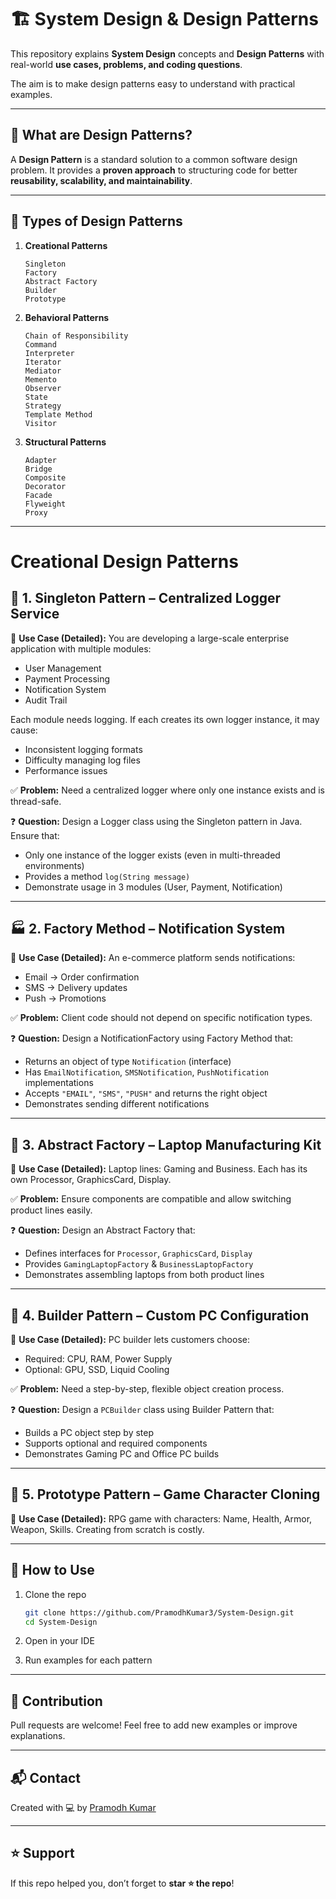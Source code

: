 # 🏗️ System Design & Design Patterns

This repository explains **System Design** concepts and **Design Patterns** with real-world **use cases, problems, and coding questions**.

The aim is to make design patterns easy to understand with practical examples.

---

## 📖 What are Design Patterns?

A **Design Pattern** is a standard solution to a common software design problem.
It provides a **proven approach** to structuring code for better **reusability, scalability, and maintainability**.

---

## 📑 Types of Design Patterns

1. **Creational Patterns**

   ```
   Singleton
   Factory
   Abstract Factory
   Builder
   Prototype
   ```

2. **Behavioral Patterns**

   ```
   Chain of Responsibility
   Command
   Interpreter
   Iterator
   Mediator
   Memento
   Observer
   State
   Strategy
   Template Method
   Visitor
   ```

3. **Structural Patterns**

   ```
   Adapter
   Bridge
   Composite
   Decorator
   Facade
   Flyweight
   Proxy
   ```

---

# Creational Design Patterns

## 🔁 1. Singleton Pattern – Centralized Logger Service

🧩 **Use Case (Detailed):**
You are developing a large-scale enterprise application with multiple modules:

- User Management
- Payment Processing
- Notification System
- Audit Trail

Each module needs logging. If each creates its own logger instance, it may cause:

- Inconsistent logging formats
- Difficulty managing log files
- Performance issues

✅ **Problem:**
Need a centralized logger where only one instance exists and is thread-safe.

❓ **Question:**
Design a Logger class using the Singleton pattern in Java. Ensure that:

- Only one instance of the logger exists (even in multi-threaded environments)
- Provides a method `log(String message)`
- Demonstrate usage in 3 modules (User, Payment, Notification)

---

## 🏭 2. Factory Method – Notification System

🧩 **Use Case (Detailed):**
An e-commerce platform sends notifications:

- Email → Order confirmation
- SMS → Delivery updates
- Push → Promotions

✅ **Problem:**
Client code should not depend on specific notification types.

❓ **Question:**
Design a NotificationFactory using Factory Method that:

- Returns an object of type `Notification` (interface)
- Has `EmailNotification`, `SMSNotification`, `PushNotification` implementations
- Accepts `"EMAIL"`, `"SMS"`, `"PUSH"` and returns the right object
- Demonstrates sending different notifications

---

## 🧰 3. Abstract Factory – Laptop Manufacturing Kit

🧩 **Use Case (Detailed):**
Laptop lines: Gaming and Business.
Each has its own Processor, GraphicsCard, Display.

✅ **Problem:**
Ensure components are compatible and allow switching product lines easily.

❓ **Question:**
Design an Abstract Factory that:

- Defines interfaces for `Processor`, `GraphicsCard`, `Display`
- Provides `GamingLaptopFactory` & `BusinessLaptopFactory`
- Demonstrates assembling laptops from both product lines

---

## 🧱 4. Builder Pattern – Custom PC Configuration

🧩 **Use Case (Detailed):**
PC builder lets customers choose:

- Required: CPU, RAM, Power Supply
- Optional: GPU, SSD, Liquid Cooling

✅ **Problem:**
Need a step-by-step, flexible object creation process.

❓ **Question:**
Design a `PCBuilder` class using Builder Pattern that:

- Builds a PC object step by step
- Supports optional and required components
- Demonstrates Gaming PC and Office PC builds
---

## 🧬 5. Prototype Pattern – Game Character Cloning

🧩 **Use Case (Detailed):**
RPG game with characters: Name, Health, Armor, Weapon, Skills.
Creating from scratch is costly.

<!--
✅ **Problem:**
Need cloning of prototype characters (Warrior, Mage).

❓ **Question:**
Design a `GameCharacter` class using Prototype Pattern that:

- Implements `clone()`
- Allows prototype creation and cloning
- Demonstrates cloning Warrior with different names/weapons

---

# Behavioral Design Patterns

## 🔗 1. Chain of Responsibility – Customer Support

🧩 **Use Case (Detailed):**
A software company provides customer support at multiple levels:

- L1 → Basic queries
- L2 → Technical issues
- L3 → Critical problems

Instead of using long `if-else` conditions, requests should pass through a chain until handled.

✅ **Problem:**
Need a flexible system where requests flow through handlers until resolved.

❓ **Question:**
Design a `SupportHandler` interface with `handleRequest()`.
Create `L1Handler`, `L2Handler`, `L3Handler` and demonstrate a request flowing through the chain.

---

## 🎮 2. Command Pattern – Smart Home Remote

🧩 **Use Case (Detailed):**
In a smart home:

- Turn lights ON/OFF
- Open garage
- Play music

Each action should be encapsulated as a command. Undo/redo should also be supported.

✅ **Problem:**
Need to decouple request from execution while supporting undo/redo.

❓ **Question:**
Design a `Command` interface with `execute()` and `undo()`.
Create commands for Light, Garage, and Music. Demonstrate using a remote control.

---

## 🧮 3. Interpreter Pattern – Expression Evaluator

🧩 **Use Case (Detailed):**
You need to evaluate expressions like:

```
5 + 3 - 2
10 - 4 + 2
```

✅ **Problem:**
Implement a grammar-based parser that interprets mathematical expressions.

❓ **Question:**
Design an `Expression` interface with `interpret()`.
Implement `NumberExpression`, `AddExpression`, `SubtractExpression` and evaluate expressions.

---

## 📚 4. Iterator Pattern – Book Collection

🧩 **Use Case (Detailed):**
You have a `BookCollection` class storing books internally in a list.
External users should iterate without exposing internal details.

✅ **Problem:**
Need a clean way to traverse the collection sequentially.

❓ **Question:**
Design a `BookIterator` with `hasNext()` & `next()`.
Demonstrate iterating through books without exposing the internal list.

---

## 💬 5. Mediator Pattern – Chat Room

🧩 **Use Case (Detailed):**
In a group chat system:

- Users should not directly reference each other
- All communication should pass through a central ChatRoom

✅ **Problem:**
Need centralized control for communication between objects.

❓ **Question:**
Design a `ChatRoom` mediator class.
Users send messages via mediator. Demonstrate communication between 3 users.

---

## ✏️ 6. Memento Pattern – Text Editor Undo

🧩 **Use Case (Detailed):**
A text editor allows:

- Writing text
- Undo last change
- Restore previous state

✅ **Problem:**
Need to capture and restore object state without exposing implementation.

❓ **Question:**
Design a `TextEditor`, `Memento`, and `History` class.
Demonstrate typing text and performing undo/redo operations.

---

## 👀 7. Observer Pattern – Stock Monitoring

🧩 **Use Case (Detailed):**
A stock market app notifies multiple investors when stock price changes.

✅ **Problem:**
Need a publish/subscribe system for automatic updates.

❓ **Question:**
Design `Stock` as Subject and `Investor` as Observers.
When price changes, notify all investors.

---

## 🔄 8. State Pattern – Document Workflow

🧩 **Use Case (Detailed):**
Document lifecycle:

- Draft → can be edited
- Moderation → waiting for approval
- Published → read-only

✅ **Problem:**
Behavior should change based on the state of the object.

❓ **Question:**
Design a `DocumentState` interface with states Draft, Moderation, Published.
Demonstrate state transitions with behaviors.

---

## 💳 9. Strategy Pattern – Payment Processing

🧩 **Use Case (Detailed):**
E-commerce platform supports:

- Credit Card
- PayPal
- UPI

✅ **Problem:**
Need flexible way to switch payment algorithms at runtime.

❓ **Question:**
Design a `PaymentStrategy` interface with `pay()`.
Implement `CreditCardPayment`, `PayPalPayment`, `UPIPayment`. Demonstrate dynamic selection at runtime.

---

## 📂 10. Template Method – Data Exporter

🧩 **Use Case (Detailed):**
Data export functionality supports multiple formats:

- CSV
- JSON
- XML

✅ **Problem:**
Need a common skeleton while letting subclasses define specific export logic.

❓ **Question:**
Design abstract `DataExporter` with template method `exportData()`.
Create CSVExporter, JSONExporter, XMLExporter. Demonstrate exporting in each format.

---

## 🧾 11. Visitor Pattern – Tax Calculator

🧩 **Use Case (Detailed):**
Different items (Electronics, Groceries, Clothing) have different tax rules.

✅ **Problem:**
Need to separate tax logic from item classes.

❓ **Question:**
Design `Visitor` interface for tax calculation.
Implement `Electronics`, `Groceries`, `Clothing` items and apply Visitor to calculate tax.

---

# Structural Design Patterns

## 🔌 1. Adapter Pattern – Legacy Payment Gateway

🧩 **Use Case (Detailed):**
A company has an old payment gateway (`OldPaymentAPI`) but now uses a new `PaymentProcessor` interface.

✅ **Problem:**
New system should work with old gateway without changing its code.

❓ **Question:**
Design a `PaymentAdapter` class that adapts `OldPaymentAPI` to `PaymentProcessor`.
Demonstrate processing payments through the adapter.

---

## 🌉 2. Bridge Pattern – Remote Control

🧩 **Use Case (Detailed):**
You need a remote control system for devices:

- TV
- Radio

✅ **Problem:**
Remote should work with any device without modifying code.

❓ **Question:**
Design `RemoteControl` abstraction and `Device` implementations (TV, Radio).
Demonstrate turning devices on/off.

---

## 🗂️ 3. Composite Pattern – File System

🧩 **Use Case (Detailed):**
File system contains:

- Files
- Folders (that may contain files or other folders)

✅ **Problem:**
Need to treat files and folders uniformly.

❓ **Question:**
Design `FileComponent` interface with `File` and `Folder` classes.
Demonstrate recursive structure traversal.

---

## 🎨 4. Decorator Pattern – Text Formatting

🧩 **Use Case (Detailed):**
Text editor applies multiple styles:

- Bold
- Italic
- Underline

✅ **Problem:**
Need to add responsibilities dynamically without altering base class.

❓ **Question:**
Design a `TextDecorator` class.
Apply multiple styles dynamically to text.

---

## 🎬 5. Facade Pattern – Media Converter

🧩 **Use Case (Detailed):**
A media converter requires calling multiple subsystems (AudioDecoder, VideoDecoder, Compressor).

✅ **Problem:**
User should have a simple interface for conversion.

❓ **Question:**
Design `MediaConverterFacade` that simplifies conversion process.
Demonstrate converting a file from MP4 → MP3.

---

## 🪶 6. Flyweight Pattern – Text Rendering

🧩 **Use Case (Detailed):**
A document has thousands of characters with repeating fonts and styles.

✅ **Problem:**
Creating separate objects for each character wastes memory.

❓ **Question:**
Design `CharacterFactory` that reuses Character objects (intrinsic state).
Demonstrate rendering repeated characters efficiently.

---

## 🛡️ 7. Proxy Pattern – Image Viewer

🧩 **Use Case (Detailed):**
An image viewer loads high-resolution images.

✅ **Problem:**
Loading all images upfront is slow and memory-intensive.

❓ **Question:**
Design `ImageProxy` that loads images lazily only when requested.
Demonstrate viewing multiple images efficiently.

-->
---

## 🚀 How to Use

1. Clone the repo

   ```bash
   git clone https://github.com/PramodhKumar3/System-Design.git
   cd System-Design
   ```

2. Open in your IDE
3. Run examples for each pattern

---

## 📌 Contribution

Pull requests are welcome! Feel free to add new examples or improve explanations.

---

## 📬 Contact

Created with 💻 by [Pramodh Kumar](https://www.linkedin.com/in/tamminaina-pramodh-kumar-6433a4242)

---

## ⭐ Support

If this repo helped you, don’t forget to **star ⭐ the repo**!

